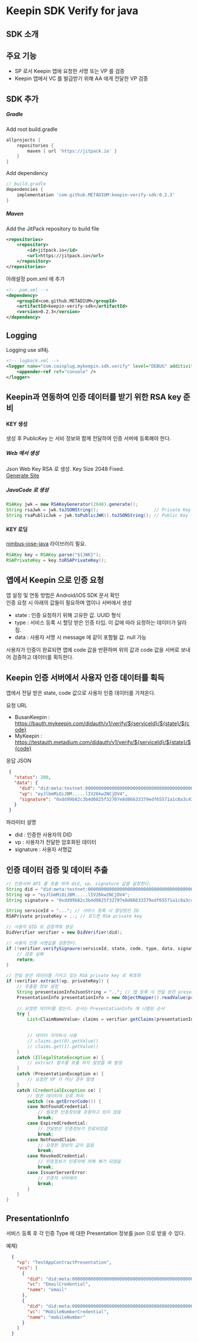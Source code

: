 # Keepin SDK Verify for java 

## SDK 소개

## 주요 기능
+ SP 로서 Keepin 앱에 요청한 서명 또는 VP 를 검증
+ Keepin 앱에서 VC 를 발급받기 위해 AA 에게 전달한 VP 검증

## SDK 추가


##### Gradle

Add root build.gradle

```gradle
allprojects {
    repositories {
        maven { url 'https://jitpack.io' }
    }
}
```

Add dependency

```gradle
// build.gradle
dependencies {
	implementation 'com.github.METADIUM:keepin-verify-sdk:0.2.3'
}
```

##### Maven

Add the JitPack repository to build file

```xml
<repositories>
    <repository>
        <id>jitpack.io</id>
        <url>https://jitpack.io</url>
    </repository>
</repositories>
```

아래설정 pom.xml 에 추가

```xml
<!-- pom.xml -->
<dependency>
	<groupId>com.github.METADIUM</groupId>
	<artifactId>keepin-verify-sdk</artifactId>
	<version>0.2.3</version>
</dependency>
```

## Logging

Logging use slf4j.

```xml
<!-- logback.xml -->
<logger name="com.coinplug.mykeepin.sdk.verify" level="DEBUG" additivity ="false">
	<appender-ref ref="console" />
</logger>
```

## Keepin과 연동하여 인증 데이터를 받기 위한 RSA key 준비

#### KEY 생성

생성 후 PublicKey 는 서비 정보와 함께 전달하여 인증 서버에 등록해야 한다.  


##### Web 에서 생성
	
Json Web Key RSA 로 생성. Key Size 2048 Fixed.  
[Generate Site](https://mkjwk.org/)

##### JavaCode 로 생성
```java
RSAKey jwk = new RSAKeyGenerator(2048).generate();
String rsaJwk = jwk.toJSONString();                     // Private Key
String rsaPublicJwk = jwk.toPublicJWK().toJSONString(); // Public Key 
```


#### KEY 로딩

[nimbus-jose-java](https://connect2id.com/products/nimbus-jose-jwt) 라이브러리 필요.  

```java
RSAKey key = RSAKey.parse("${JWK}");
RSAPrivateKey = key.toRSAPrivateKey();

```

## 앱에서 Keepin 으로 인증 요청

앱 설정 및 연동 방법은 Android/iOS SDK 문서 확인  
인증 요청 시 아래의 값들이 필요하며 앱이나 서버에서 생성  

- state : 인증 요청하기 위해 고유한 값. UUID 형식
- type : 서비스 등록 시 할당 받은 인증 타입. 이 값에 따라 요청하는 데이터가 달라짐.
- data : 사용자 서명 시 message 에 같이 포함될 값. null 가능

사용자가 인증이 완료되면 앱에 code 값을 반환하며 위의 값과 code 값을 서버로 보내어 검증하고 데이터를 획득한다. 


## Keepin 인증 서버에서 사용자 인증 데이터를 획득

앱에서 전달 받은 state, code 값으로 사용자 인증 데이터를 가져온다.

요청 URL
  + BusanKeepin : https://bauth.mykeepin.com/didauth/v1/verify/${serviceId}/${state}/${code}
  + MyKeepin    : https://testauth.metadium.com/didauth/v1/verify/${serviceId}/${state}/${code}

응답 JSON

```json
 {
   "status": 200,
   "data": {
     "did": "did:meta:testnet:00000000000000000000000000000000000000000000000000000000000009b4",
     "vp": "eyJlbmMiOiJBM.....lIV26kw2NCjDV4",
     "signature": "0xdd99b82c3b4d0825f32707e8d86633379edf65571a1c8a3c4334266a928bac85040b2462d8205192895891c6ebb987f2fa5a576f81e3f23fbe21c86f70adf9ae1c"
   }
 }
```


파라미터 설명
  + did : 인증한 사용자의 DID
  + vp : 사용자가 전달한 암호화된 데이터
  + signature : 사용자 서명값   

## 인증 데이터 검증 및 데이터 추출

```java
// 인증서버 API 를 호출 하여 did, vp, signature 값을 설정한다.
String did = "did:meta:testnet:00000000000000000000000000000000000000000000000000000000000009b4";
String vp = "eyJlbmMiOiJBM.....lIV26kw2NCjDV4";
String signature = "0xdd99b82c3b4d0825f32707e8d86633379edf65571a1c8a3c4334266a928bac85040b2462d8205192895891c6ebb987f2fa5a576f81e3f23fbe21c86f70adf9ae1c";

String serviceId = "..."; // 서비스 등록 시 할당받은 ID
RSAPrivate privateKey = ..; // 로드한 RSA private key

// 사용자 DID 로 검증객체 생성
DidVerifier verifier = new DidVerifier(did);

// 사용자 인증 서명값을 검증한다.
if (!verifier.verifySignaure(serviceId, state, code, type, data, signature)) {
	// 검증 실패
	return;
}

// 전달 받은 데이터를 가지고 있는 RSA private key 로 복호화
if (verifier.extract(vp, privateKey)) {
	// 추출할 정보 설정
	String presentaionInfoJsonString = ".."; // 앱 등록 시 전달 받은 presentation json 정보
	PresentationInfo presentationInfo = new ObjectMapper().readValue(presentaionInfoJsonString,  PresentationInfo.class);
	
	// 요청한 데이터를 얻는다. 순서는 PresentationInfo 에 나열된 순서
	try {
		List<ClaimNameValue> claims = verifier.getClaims(presentationInfo, true);

	
		// 데이터 가져와서 사용
		// claims.get(0).getValue()
		// claims.get(1).getValue()
	}
	catch (IllegalStateException e) {
		// extract 함수를 호출 하지 않았을 때 발생
	}
	catch (PresentationException e) {
		// 요청한 VP 가 아닌 경우 발생
	}
	catch (CredentialException ce) {
		// 받은 데이터의 오류 처리
		switch (ce.getErrorCode()) {
		case NotFoundCredential:
			// 필요한 인증정보를 포함하고 있지 않음
			break;
		case ExpiredCredential:
			// 전달받은 인증정보가 만료되었음
			break;
		case NotFoundClaim:
			// 요청한 정보의 값이 없음
			break;
		case RevokedCredential:
			// 인증정보가 인증자에 의해 폐기 되었음
			break;
		case IssuerServerError:
			// 인증자 서버에러
			break;
		}
	}
}
```

## PresentationInfo

서비스 등록 후 각 인증 Type 에 대한 Presentation 정보를 json 으로 받을 수 있다.

예제)

```json
  {
    "vp": "TestAppContractPresentation",
    "vcs": [
      {
        "did": "did:meta:0000000000000000000000000000000000000000000000000000000000004f82",
        "vc": "EmailCredential",
        "name": "email"
      },
      {
        "did": "did:meta:0000000000000000000000000000000000000000000000000000000000004f82",
        "vc": "MobileNumberCredential",
        "name": "mobileNumber"
      }
    ]
  }
```
